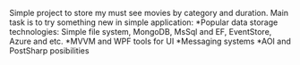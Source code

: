 Simple project to store my must see movies by category and duration. 
Main task is to try something new in simple application: 
*Popular data storage technologies: Simple file system, MongoDB, MsSql and EF, EventStore, Azure and etc.
*MVVM and WPF tools for UI
*Messaging systems
*AOI and PostSharp posibilities